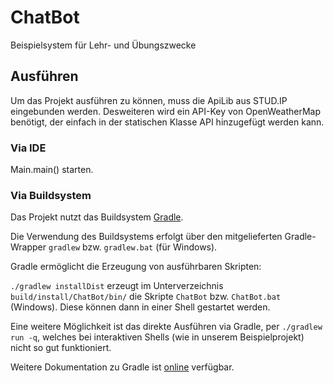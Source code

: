 # ChatBot
Beispielsystem für Lehr- und Übungszwecke

## Ausführen
Um das Projekt ausführen zu können, muss die ApiLib aus STUD.IP eingebunden werden. Desweiteren wird ein API-Key von OpenWeatherMap benötigt, der einfach in der statischen Klasse API hinzugefügt werden kann.

### Via IDE
Main.main() starten.

### Via Buildsystem
Das Projekt nutzt das Buildsystem [Gradle](https://gradle.org).

Die Verwendung des Buildsystems erfolgt über den mitgelieferten Gradle-Wrapper `gradlew` bzw. `gradlew.bat` (für Windows).

Gradle ermöglicht die Erzeugung von ausführbaren Skripten:

`./gradlew installDist` erzeugt im Unterverzeichnis `build/install/ChatBot/bin/` die Skripte `ChatBot` bzw. `ChatBot.bat` (Windows). Diese können dann in einer Shell gestartet werden.

Eine weitere Möglichkeit ist das direkte Ausführen via Gradle, per `./gradlew run -q`, welches bei interaktiven Shells (wie in unserem Beispielprojekt) nicht so gut funktioniert.

Weitere Dokumentation zu Gradle ist [online](https://docs.gradle.org/3.3/userguide/userguide.html) verfügbar.
